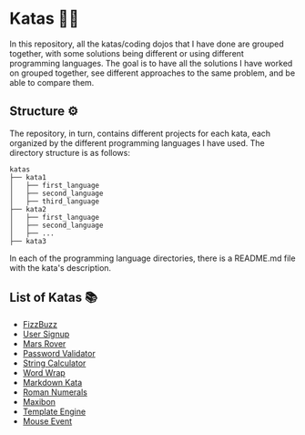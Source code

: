 # Katas 🥷🏻
In this repository, all the katas/coding dojos that I have done are grouped together, with some solutions being 
different or using different programming languages.
The goal is to have all the solutions I have worked on grouped together, see different approaches to the same problem, 
and be able to compare them.

## Structure ⚙️
The repository, in turn, contains different projects for each kata, each organized by the different programming languages 
I have used. The directory structure is as follows:
```
katas
├── kata1
│   ├── first_language
│   ├── second_language
│   ├── third_language
├── kata2
│   ├── first_language
│   ├── second_language
│   ├── ...
├── kata3
```
In each of the programming language directories, there is a README.md file with the kata's description.

## List of Katas 📚
- [FizzBuzz](./fizzbuzz/README.md)
- [User Signup](./user_signup/README.md)
- [Mars Rover](./mars_rover/README.md)
- [Password Validator](./password_validator/README.md)
- [String Calculator](./string_calculator/README.md)
- [Word Wrap](./word_wrap/README.md)
- [Markdown Kata](./markdown/README.md)
- [Roman Numerals](./roman_numerals/README.md)
- [Maxibon](./maxibon/README.md)
- [Template Engine](./template_engine/README.md)
- [Mouse Event](./mouse_event/README.md)